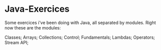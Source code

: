 # Java-Exercices

Some exercices i've been doing with Java, all separated by modules.
Right now these are the modules: 

Classes;
Arrays;
Collections;
Control;
Fundamentals;
Lambdas;
Operators;
Stream API;
